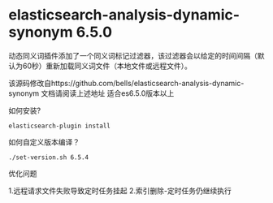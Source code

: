 # elasticsearch-analysis-dynamic-synonym 6.5.0
动态同义词插件添加了一个同义词标记过滤器，该过滤器会以给定的时间间隔（默认为60秒）重新加载同义词文件（本地文件或远程文件）。


该源码修改自https://github.com/bells/elasticsearch-analysis-dynamic-synonym
文档请阅读上述地址
适合es6.5.0版本以上

如何安装?

`elasticsearch-plugin install `


如何自定义版本编译？

` ./set-version.sh 6.5.4 `


优化问题

1.远程请求文件失败导致定时任务挂起
2.索引删除-定时任务仍继续执行
